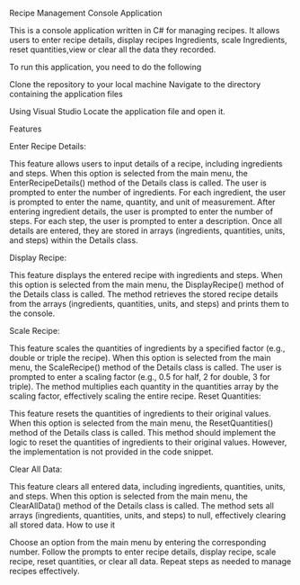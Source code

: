 Recipe Management Console Application

This is a console application written in C# for managing recipes. 
It allows users to enter recipe details, display recipes Ingredients, scale Ingredients, 
reset quantities,view or clear all the data they recorded.

To run this application, you need to do the following 

Clone the repository to your local machine
Navigate to the directory containing the application files

Using Visual Studio Locate the application file and open it.


Features

Enter Recipe Details:

This feature allows users to input details of a recipe, including ingredients and steps.
When this option is selected from the main menu, the EnterRecipeDetails() method of the Details class is called.
The user is prompted to enter the number of ingredients.
For each ingredient, the user is prompted to enter the name, quantity, and unit of measurement.
After entering ingredient details, the user is prompted to enter the number of steps.
For each step, the user is prompted to enter a description.
Once all details are entered, they are stored in arrays (ingredients, quantities, units, and steps) within the 
Details class.

Display Recipe:

This feature displays the entered recipe with ingredients and steps.
When this option is selected from the main menu, the DisplayRecipe() method of the Details class is called.
The method retrieves the stored recipe details from the arrays (ingredients, quantities, units, and steps) and
prints them to the console.

Scale Recipe:

This feature scales the quantities of ingredients by a specified factor (e.g., double or triple the recipe).
When this option is selected from the main menu, the ScaleRecipe() method of the Details class is called.
The user is prompted to enter a scaling factor (e.g., 0.5 for half, 2 for double, 3 for triple).
The method multiplies each quantity in the quantities array by the scaling factor, effectively scaling the entire recipe.
Reset Quantities:

This feature resets the quantities of ingredients to their original values.
When this option is selected from the main menu, the ResetQuantities() method of the Details class is called.
This method should implement the logic to reset the quantities of ingredients to their original values. However,
 the implementation is not provided in the code snippet.

Clear All Data:

This feature clears all entered data, including ingredients, quantities, units, and steps.
When this option is selected from the main menu, the ClearAllData() method of the Details class is called.
The method sets all arrays (ingredients, quantities, units, and steps) to null, effectively clearing all stored data.
How to use it 

Choose an option from the main menu by entering the corresponding number.
Follow the prompts to enter recipe details, display recipe, scale recipe, reset quantities, or clear all data.
Repeat steps as needed to manage recipes effectively.
